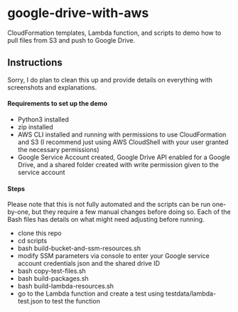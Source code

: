 # google-drive-with-aws
CloudFormation templates, Lambda function, and scripts to demo how to pull files from S3 and push to Google Drive.

## Instructions

Sorry, I do plan to clean this up and provide details on everything with screenshots and explanations.

#### Requirements to set up the demo
- Python3 installed
- zip installed
- AWS CLI installed and running with permissions to use CloudFormation and S3 (I recommend just using AWS CloudShell with your user granted the necessary permissions)
- Google Service Account created, Google Drive API enabled for a Google Drive, and a shared folder created with write permission given to the service account

#### Steps

Please note that this is not fully automated and the scripts can be run one-by-one, but they require a few manual changes before doing so.  Each of the Bash files has details on what might need adjusting before running.

- clone this repo
- cd scripts
- bash build-bucket-and-ssm-resources.sh
- modify SSM parameters via console to enter your Google service account credentials json and the shared drive ID
- bash copy-test-files.sh
- bash build-packages.sh
- bash build-lambda-resources.sh
- go to the Lambda function and create a test using testdata/lambda-test.json to test the function
